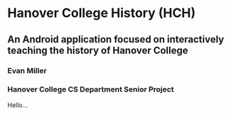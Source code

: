 # Hanover College History (HCH)
## An Android application focused on interactively teaching the history of Hanover College
### Evan Miller 
### Hanover College CS Department Senior Project

Hello...
